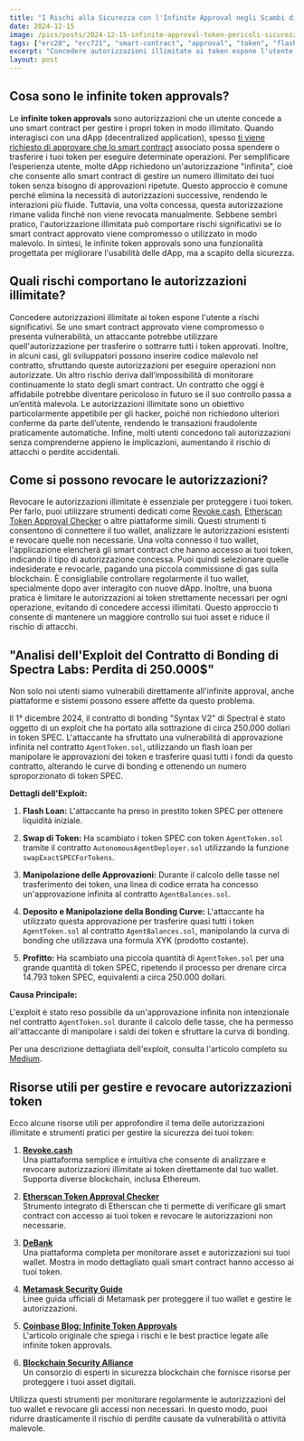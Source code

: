 ```yaml
---
title: "I Rischi alla Sicurezza con l'Infinite Approval negli Scambi di Token"
date: 2024-12-15
image: /pics/posts/2024-12-15-infinite-approval-token-pericoli-sicurezza/cover.webp
tags: ["erc20", "erc721", "smart-contract", "approval", "token", "flash-loan", "hack"]
excerpt: "Concedere autorizzazioni illimitate ai token espone l'utente a rischi significativi. Se uno smart contract approvato viene compromesso o presenta vulnerabilità, un attaccante potrebbe utilizzare quell'autorizzazione per trasferire o sottrarre tutti i token approvati. Inoltre, in alcuni casi, gli sviluppatori possono inserire codice malevolo nel contratto, sfruttando queste autorizzazioni per eseguire operazioni non autorizzate"
layout: post
---
```



## Cosa sono le infinite token approvals?

Le **infinite token approvals** sono autorizzazioni che un utente concede a uno smart contract per gestire i propri token in modo illimitato. Quando interagisci con una dApp (decentralized application), spesso [ti viene richiesto di approvare che lo smart contract](/en/post/understanding-erc20-token-approvals) associato possa spendere o trasferire i tuoi token per eseguire determinate operazioni. Per semplificare l’esperienza utente, molte dApp richiedono un'autorizzazione "infinita", cioè che consente allo smart contract di gestire un numero illimitato dei tuoi token senza bisogno di approvazioni ripetute. Questo approccio è comune perché elimina la necessità di autorizzazioni successive, rendendo le interazioni più fluide. Tuttavia, una volta concessa, questa autorizzazione rimane valida finché non viene revocata manualmente. Sebbene sembri pratico, l'autorizzazione illimitata può comportare rischi significativi se lo smart contract approvato viene compromesso o utilizzato in modo malevolo. In sintesi, le infinite token approvals sono una funzionalità progettata per migliorare l'usabilità delle dApp, ma a scapito della sicurezza.



## Quali rischi comportano le autorizzazioni illimitate?

Concedere autorizzazioni illimitate ai token espone l'utente a rischi significativi. Se uno smart contract approvato viene compromesso o presenta vulnerabilità, un attaccante potrebbe utilizzare quell'autorizzazione per trasferire o sottrarre tutti i token approvati. Inoltre, in alcuni casi, gli sviluppatori possono inserire codice malevolo nel contratto, sfruttando queste autorizzazioni per eseguire operazioni non autorizzate. Un altro rischio deriva dall’impossibilità di monitorare continuamente lo stato degli smart contract. Un contratto che oggi è affidabile potrebbe diventare pericoloso in futuro se il suo controllo passa a un’entità malevola. Le autorizzazioni illimitate sono un obiettivo particolarmente appetibile per gli hacker, poiché non richiedono ulteriori conferme da parte dell’utente, rendendo le transazioni fraudolente praticamente automatiche. Infine, molti utenti concedono tali autorizzazioni senza comprenderne appieno le implicazioni, aumentando il rischio di attacchi o perdite accidentali.



## Come si possono revocare le autorizzazioni?

Revocare le autorizzazioni illimitate è essenziale per proteggere i tuoi token. Per farlo, puoi utilizzare strumenti dedicati come [Revoke.cash](https://revoke.cash), [Etherscan Token Approval Checker](https://etherscan.io/tokenapprovalchecker) o altre piattaforme simili. Questi strumenti ti consentono di connettere il tuo wallet, analizzare le autorizzazioni esistenti e revocare quelle non necessarie. Una volta connesso il tuo wallet, l'applicazione elencherà gli smart contract che hanno accesso ai tuoi token, indicando il tipo di autorizzazione concessa. Puoi quindi selezionare quelle indesiderate e revocarle, pagando una piccola commissione di gas sulla blockchain. È consigliabile controllare regolarmente il tuo wallet, specialmente dopo aver interagito con nuove dApp. Inoltre, una buona pratica è limitare le autorizzazioni ai token strettamente necessari per ogni operazione, evitando di concedere accessi illimitati. Questo approccio ti consente di mantenere un maggiore controllo sui tuoi asset e riduce il rischio di attacchi.



## **"Analisi dell'Exploit del Contratto di Bonding di Spectra Labs: Perdita di 250.000$"**

Non solo noi utenti siamo vulnerabili direttamente all'infinite approval, anche piattaforme e sistemi possono essere affette da questo problema.

Il 1° dicembre 2024, il contratto di bonding "Syntax V2" di Spectral è stato oggetto di un exploit che ha portato alla sottrazione di circa 250.000 dollari in token SPEC. L'attaccante ha sfruttato una vulnerabilità di approvazione infinita nel contratto `AgentToken.sol`, utilizzando un flash loan per manipolare le approvazioni dei token e trasferire quasi tutti i fondi da questo contratto, alterando le curve di bonding e ottenendo un numero sproporzionato di token SPEC.

**Dettagli dell'Exploit:**

1. **Flash Loan:** L'attaccante ha preso in prestito token SPEC per ottenere liquidità iniziale.

2. **Swap di Token:** Ha scambiato i token SPEC con token `AgentToken.sol` tramite il contratto `AutonomousAgentDeployer.sol` utilizzando la funzione `swapExactSPECForTokens`.

3. **Manipolazione delle Approvazioni:** Durante il calcolo delle tasse nel trasferimento dei token, una linea di codice errata ha concesso un'approvazione infinita al contratto `AgentBalances.sol`.

4. **Deposito e Manipolazione della Bonding Curve:** L'attaccante ha utilizzato questa approvazione per trasferire quasi tutti i token `AgentToken.sol` al contratto `AgentBalances.sol`, manipolando la curva di bonding che utilizzava una formula XYK (prodotto costante).

5. **Profitto:** Ha scambiato una piccola quantità di `AgentToken.sol` per una grande quantità di token SPEC, ripetendo il processo per drenare circa 14.793 token SPEC, equivalenti a circa 250.000 dollari.

**Causa Principale:**

L'exploit è stato reso possibile da un'approvazione infinita non intenzionale nel contratto `AgentToken.sol` durante il calcolo delle tasse, che ha permesso all'attaccante di manipolare i saldi dei token e sfruttare la curva di bonding.

Per una descrizione dettagliata dell'exploit, consulta l'articolo completo su [Medium](https://quillaudits.medium.com/decoding-spectra-labs-bonding-contract-250k-exploit-b88d249c3218). 


## Risorse utili per gestire e revocare autorizzazioni token

Ecco alcune risorse utili per approfondire il tema delle autorizzazioni illimitate e strumenti pratici per gestire la sicurezza dei tuoi token:

1. **[Revoke.cash](https://revoke.cash)**  
   Una piattaforma semplice e intuitiva che consente di analizzare e revocare autorizzazioni illimitate ai token direttamente dal tuo wallet. Supporta diverse blockchain, inclusa Ethereum.

2. **[Etherscan Token Approval Checker](https://etherscan.io/tokenapprovalchecker)**  
   Strumento integrato di Etherscan che ti permette di verificare gli smart contract con accesso ai tuoi token e revocare le autorizzazioni non necessarie.

3. **[DeBank](https://debank.com)**  
   Una piattaforma completa per monitorare asset e autorizzazioni sui tuoi wallet. Mostra in modo dettagliato quali smart contract hanno accesso ai tuoi token.

4. **[Metamask Security Guide](https://metamask.io/security/)**  
   Linee guida ufficiali di Metamask per proteggere il tuo wallet e gestire le autorizzazioni.

5. **[Coinbase Blog: Infinite Token Approvals](https://www.coinbase.com/en/blog/security-ps-infinite-token-approvals)**  
   L'articolo originale che spiega i rischi e le best practice legate alle infinite token approvals.

6. **[Blockchain Security Alliance](https://blockchainsecurityalliance.com)**  
   Un consorzio di esperti in sicurezza blockchain che fornisce risorse per proteggere i tuoi asset digitali.

Utilizza questi strumenti per monitorare regolarmente le autorizzazioni del tuo wallet e revocare gli accessi non necessari. In questo modo, puoi ridurre drasticamente il rischio di perdite causate da vulnerabilità o attività malevole.